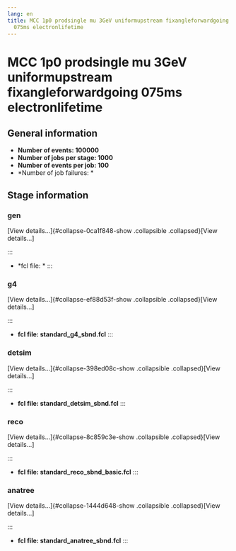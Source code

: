 ```yaml
---
lang: en
title: MCC 1p0 prodsingle mu 3GeV uniformupstream fixangleforwardgoing
  075ms electronlifetime
---
```




MCC 1p0 prodsingle mu 3GeV uniformupstream fixangleforwardgoing 075ms electronlifetime
================================================================================================================================================================================================



General information 
----------------------------------------------------------

-   **Number of events: 100000**
-   **Number of jobs per stage: 1000**
-   **Number of events per job: 100**
-   \*Number of job failures: \*



Stage information 
------------------------------------------------------



### gen 

[View details\...]{#collapse-0ca1f848-show .collapsible
.collapsed}[View details\...]

::: 
-   \*fcl file: \*
:::



### g4 

[View details\...]{#collapse-ef88d53f-show .collapsible
.collapsed}[View details\...]

::: 
-   **fcl file: standard\_g4\_sbnd.fcl**
:::



### detsim 

[View details\...]{#collapse-398ed08c-show .collapsible
.collapsed}[View details\...]

::: 
-   **fcl file: standard\_detsim\_sbnd.fcl**
:::



### reco 

[View details\...]{#collapse-8c859c3e-show .collapsible
.collapsed}[View details\...]

::: 
-   **fcl file: standard\_reco\_sbnd\_basic.fcl**
:::



### anatree 

[View details\...]{#collapse-1444d648-show .collapsible
.collapsed}[View details\...]

::: 
-   **fcl file: standard\_anatree\_sbnd.fcl**
:::
